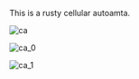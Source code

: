 This is a rusty cellular autoamta.

![ca](https://github.com/user-attachments/assets/9a345564-e868-4b03-909b-a8576cd1aae5)

![ca_0](https://github.com/user-attachments/assets/f340f27b-34a7-445e-b678-637aa9b077a2)

![ca_1](https://github.com/user-attachments/assets/4e122e9a-a2b7-4283-a326-2bf50a5939e5)

